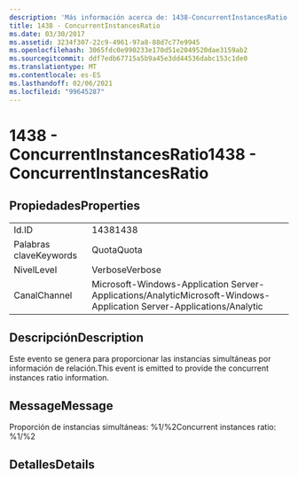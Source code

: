```yaml
---
description: 'Más información acerca de: 1438-ConcurrentInstancesRatio'
title: 1438 - ConcurrentInstancesRatio
ms.date: 03/30/2017
ms.assetid: 3234f307-22c9-4961-97a8-88d7c77e9945
ms.openlocfilehash: 3065fdc0e990233e170d51e2049520dae3159ab2
ms.sourcegitcommit: ddf7edb67715a5b9a45e3dd44536dabc153c1de0
ms.translationtype: MT
ms.contentlocale: es-ES
ms.lasthandoff: 02/06/2021
ms.locfileid: "99645287"
---
```

# <a name="1438---concurrentinstancesratio"></a><span data-ttu-id="e6ebe-103">1438 - ConcurrentInstancesRatio</span><span class="sxs-lookup"><span data-stu-id="e6ebe-103">1438 - ConcurrentInstancesRatio</span></span>

## <a name="properties"></a><span data-ttu-id="e6ebe-104">Propiedades</span><span class="sxs-lookup"><span data-stu-id="e6ebe-104">Properties</span></span>  
  
|||  
|-|-|  
|<span data-ttu-id="e6ebe-105">Id.</span><span class="sxs-lookup"><span data-stu-id="e6ebe-105">ID</span></span>|<span data-ttu-id="e6ebe-106">1438</span><span class="sxs-lookup"><span data-stu-id="e6ebe-106">1438</span></span>|  
|<span data-ttu-id="e6ebe-107">Palabras clave</span><span class="sxs-lookup"><span data-stu-id="e6ebe-107">Keywords</span></span>|<span data-ttu-id="e6ebe-108">Quota</span><span class="sxs-lookup"><span data-stu-id="e6ebe-108">Quota</span></span>|  
|<span data-ttu-id="e6ebe-109">Nivel</span><span class="sxs-lookup"><span data-stu-id="e6ebe-109">Level</span></span>|<span data-ttu-id="e6ebe-110">Verbose</span><span class="sxs-lookup"><span data-stu-id="e6ebe-110">Verbose</span></span>|  
|<span data-ttu-id="e6ebe-111">Canal</span><span class="sxs-lookup"><span data-stu-id="e6ebe-111">Channel</span></span>|<span data-ttu-id="e6ebe-112">Microsoft-Windows-Application Server-Applications/Analytic</span><span class="sxs-lookup"><span data-stu-id="e6ebe-112">Microsoft-Windows-Application Server-Applications/Analytic</span></span>|  
  
## <a name="description"></a><span data-ttu-id="e6ebe-113">Descripción</span><span class="sxs-lookup"><span data-stu-id="e6ebe-113">Description</span></span>  

 <span data-ttu-id="e6ebe-114">Este evento se genera para proporcionar las instancias simultáneas por información de relación.</span><span class="sxs-lookup"><span data-stu-id="e6ebe-114">This event is emitted to provide the concurrent instances ratio information.</span></span>  
  
## <a name="message"></a><span data-ttu-id="e6ebe-115">Message</span><span class="sxs-lookup"><span data-stu-id="e6ebe-115">Message</span></span>  

 <span data-ttu-id="e6ebe-116">Proporción de instancias simultáneas: %1/%2</span><span class="sxs-lookup"><span data-stu-id="e6ebe-116">Concurrent instances ratio: %1/%2</span></span>  
  
## <a name="details"></a><span data-ttu-id="e6ebe-117">Detalles</span><span class="sxs-lookup"><span data-stu-id="e6ebe-117">Details</span></span>
